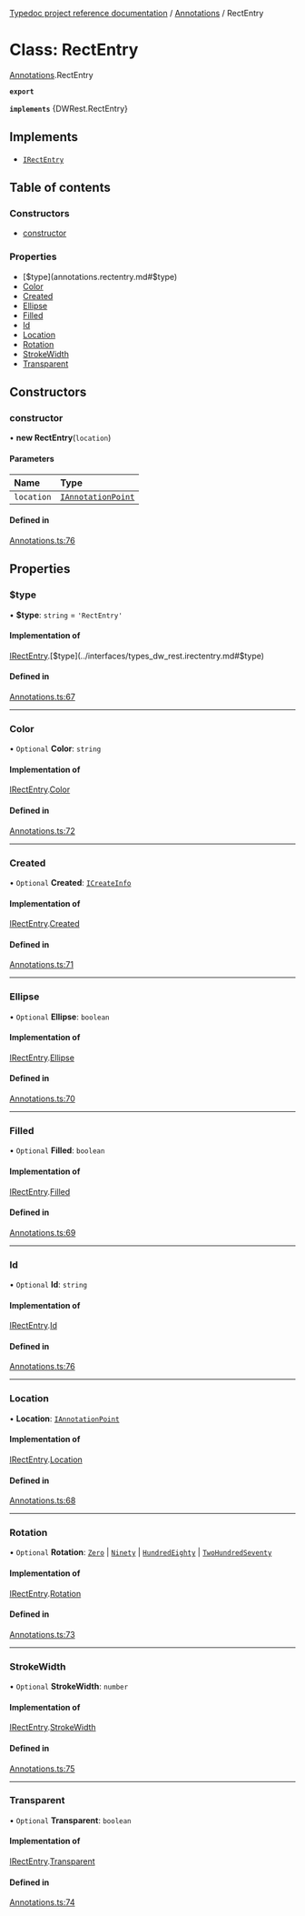 [Typedoc project reference documentation](../README.md) / [Annotations](../modules/annotations.md) / RectEntry

# Class: RectEntry

[Annotations](../modules/annotations.md).RectEntry

**`export`**

**`implements`** {DWRest.RectEntry}

## Implements

- [`IRectEntry`](../interfaces/types_dw_rest.irectentry.md)

## Table of contents

### Constructors

- [constructor](annotations.rectentry.md#constructor)

### Properties

- [$type](annotations.rectentry.md#$type)
- [Color](annotations.rectentry.md#color)
- [Created](annotations.rectentry.md#created)
- [Ellipse](annotations.rectentry.md#ellipse)
- [Filled](annotations.rectentry.md#filled)
- [Id](annotations.rectentry.md#id)
- [Location](annotations.rectentry.md#location)
- [Rotation](annotations.rectentry.md#rotation)
- [StrokeWidth](annotations.rectentry.md#strokewidth)
- [Transparent](annotations.rectentry.md#transparent)

## Constructors

### constructor

• **new RectEntry**(`location`)

#### Parameters

| Name | Type |
| :------ | :------ |
| `location` | [`IAnnotationPoint`](../interfaces/types_dw_rest.iannotationpoint.md) |

#### Defined in

[Annotations.ts:76](https://github.com/DocuWare/REST-Sample-TS/blob/828b3d4/src/Annotations.ts#L76)

## Properties

### $type

• **$type**: `string` = `'RectEntry'`

#### Implementation of

[IRectEntry](../interfaces/types_dw_rest.irectentry.md).[$type](../interfaces/types_dw_rest.irectentry.md#$type)

#### Defined in

[Annotations.ts:67](https://github.com/DocuWare/REST-Sample-TS/blob/828b3d4/src/Annotations.ts#L67)

___

### Color

• `Optional` **Color**: `string`

#### Implementation of

[IRectEntry](../interfaces/types_dw_rest.irectentry.md).[Color](../interfaces/types_dw_rest.irectentry.md#color)

#### Defined in

[Annotations.ts:72](https://github.com/DocuWare/REST-Sample-TS/blob/828b3d4/src/Annotations.ts#L72)

___

### Created

• `Optional` **Created**: [`ICreateInfo`](../interfaces/types_dw_rest.icreateinfo.md)

#### Implementation of

[IRectEntry](../interfaces/types_dw_rest.irectentry.md).[Created](../interfaces/types_dw_rest.irectentry.md#created)

#### Defined in

[Annotations.ts:71](https://github.com/DocuWare/REST-Sample-TS/blob/828b3d4/src/Annotations.ts#L71)

___

### Ellipse

• `Optional` **Ellipse**: `boolean`

#### Implementation of

[IRectEntry](../interfaces/types_dw_rest.irectentry.md).[Ellipse](../interfaces/types_dw_rest.irectentry.md#ellipse)

#### Defined in

[Annotations.ts:70](https://github.com/DocuWare/REST-Sample-TS/blob/828b3d4/src/Annotations.ts#L70)

___

### Filled

• `Optional` **Filled**: `boolean`

#### Implementation of

[IRectEntry](../interfaces/types_dw_rest.irectentry.md).[Filled](../interfaces/types_dw_rest.irectentry.md#filled)

#### Defined in

[Annotations.ts:69](https://github.com/DocuWare/REST-Sample-TS/blob/828b3d4/src/Annotations.ts#L69)

___

### Id

• `Optional` **Id**: `string`

#### Implementation of

[IRectEntry](../interfaces/types_dw_rest.irectentry.md).[Id](../interfaces/types_dw_rest.irectentry.md#id)

#### Defined in

[Annotations.ts:76](https://github.com/DocuWare/REST-Sample-TS/blob/828b3d4/src/Annotations.ts#L76)

___

### Location

• **Location**: [`IAnnotationPoint`](../interfaces/types_dw_rest.iannotationpoint.md)

#### Implementation of

[IRectEntry](../interfaces/types_dw_rest.irectentry.md).[Location](../interfaces/types_dw_rest.irectentry.md#location)

#### Defined in

[Annotations.ts:68](https://github.com/DocuWare/REST-Sample-TS/blob/828b3d4/src/Annotations.ts#L68)

___

### Rotation

• `Optional` **Rotation**: [`Zero`](../enums/types_dw_rest.rotation.md#zero) \| [`Ninety`](../enums/types_dw_rest.rotation.md#ninety) \| [`HundredEighty`](../enums/types_dw_rest.rotation.md#hundredeighty) \| [`TwoHundredSeventy`](../enums/types_dw_rest.rotation.md#twohundredseventy)

#### Implementation of

[IRectEntry](../interfaces/types_dw_rest.irectentry.md).[Rotation](../interfaces/types_dw_rest.irectentry.md#rotation)

#### Defined in

[Annotations.ts:73](https://github.com/DocuWare/REST-Sample-TS/blob/828b3d4/src/Annotations.ts#L73)

___

### StrokeWidth

• `Optional` **StrokeWidth**: `number`

#### Implementation of

[IRectEntry](../interfaces/types_dw_rest.irectentry.md).[StrokeWidth](../interfaces/types_dw_rest.irectentry.md#strokewidth)

#### Defined in

[Annotations.ts:75](https://github.com/DocuWare/REST-Sample-TS/blob/828b3d4/src/Annotations.ts#L75)

___

### Transparent

• `Optional` **Transparent**: `boolean`

#### Implementation of

[IRectEntry](../interfaces/types_dw_rest.irectentry.md).[Transparent](../interfaces/types_dw_rest.irectentry.md#transparent)

#### Defined in

[Annotations.ts:74](https://github.com/DocuWare/REST-Sample-TS/blob/828b3d4/src/Annotations.ts#L74)
